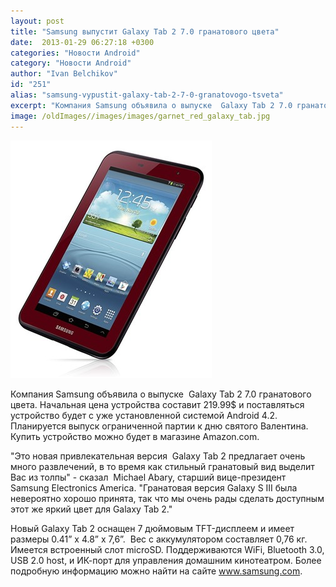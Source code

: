 ```yaml
---
layout: post
title: "Samsung выпустит Galaxy Tab 2 7.0 гранатового цвета"
date:  2013-01-29 06:27:18 +0300
categories: "Новости Android"
category: "Новости Android"
author: "Ivan Belchikov"
id: "251"
alias: "samsung-vypustit-galaxy-tab-2-7-0-granatovogo-tsveta"
excerpt: "Компания Samsung объявила о выпуске  Galaxy Tab 2 7.0 гранатового цвета. Начальная цена устройства составит 219.99$ и поставляться устройство будет с уже установленной системой Android 4.2. Планируется выпуск ограниченной партии к дню святого Валентина. Купить устройство можно будет в магазине Amazon.com."
image: /oldImages//images/images/garnet_red_galaxy_tab.jpg
---
```

<img  src="/oldImages/images/images/garnet_red_galaxy_tab.jpg" alt="Красные Галактики) 2 7.0" >

Компания Samsung объявила о выпуске  Galaxy Tab 2 7.0 гранатового цвета. Начальная цена устройства составит 219.99$ и поставляться устройство будет с уже установленной системой Android 4.2. Планируется выпуск ограниченной партии к дню святого Валентина. Купить устройство можно будет в магазине Amazon.com.
 

"Это новая привлекательная версия  Galaxy Tab 2 предлагает очень много развлечений, в то время как стильный гранатовый вид выделит Вас из толпы" - сказал  Michael Abary, старший вице-президент Samsung Electronics America. "Гранатовая версия Galaxy S III была невероятно хорошо принята, так что мы очень рады сделать доступным этот же яркий цвет для Galaxy Tab 2."

Новый Galaxy Tab 2 оснащен 7 дюймовым TFT-дисплеем и имеет размеры 0.41” x 4.8” x 7,6”.  Вес с аккумулятором составляет 0,76 кг. Имеется встроенный слот microSD. Поддерживаются WiFi, Bluetooth 3.0, USB 2.0 host, и ИК-порт для управления домашним кинотеатром. Более подробную информацию можно найти на сайте www.samsung.com.
